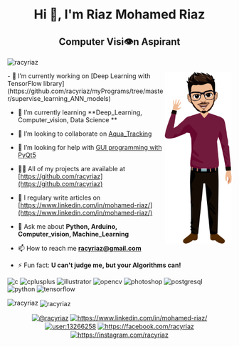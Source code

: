 <h1 align="center">Hi 👋, I'm Riaz Mohamed Riaz</h1>
<h2 align="center">Computer Visi👁n Aspirant</h2>

<p align="left"> <img src="https://komarev.com/ghpvc/?username=racyriaz" alt="racyriaz" /> </p>

<img align='right' src="https://github.com/racyriaz/myPrograms/blob/master/RealTime_problems/Covid19_tweets/avatar%206.png" width="150" />
- 🔭 I’m currently working on [Deep Learning with TensorFlow library](https://github.com/racyriaz/myPrograms/tree/master/supervise_learning_ANN_models)

- 🌱 I’m currently learning **Deep_Learning, Computer_vision, Data Science **

- 👯 I’m looking to collaborate on [Aqua_Tracking](https://github.com/racyriaz/aqua-tracking)

- 🤝 I’m looking for help with [GUI programming with PyQt5](https://github.com/racyriaz/myPrograms/commit/f852aad18de9009d1d85588eb74edf5f1cf2a985)

- 👨‍💻 All of my projects are available at [https://github.com/racyriaz](https://github.com/racyriaz)

- 📝 I regulary write articles on [https://www.linkedin.com/in/mohamed-riaz/](https://www.linkedin.com/in/mohamed-riaz/)

- 💬 Ask me about **Python, Arduino, Computer_vision, Machine_Learning**

- 📫 How to reach me **racyriaz@gmail.com**

- ⚡ Fun fact: **U can't judge me, but your Algorithms can!**

<p align="left"><img src="https://devicons.github.io/devicon/devicon.git/icons/c/c-original.svg" alt="c" width="40" height="40"/> <img src="https://devicons.github.io/devicon/devicon.git/icons/cplusplus/cplusplus-original.svg" alt="cplusplus" width="40" height="40"/> <img src="https://www.vectorlogo.zone/logos/adobe_illustrator/adobe_illustrator-icon.svg" alt="illustrator" width="40" height="40"/> <img src="https://www.vectorlogo.zone/logos/opencv/opencv-icon.svg" alt="opencv" width="40" height="40"/> <img src="https://devicons.github.io/devicon/devicon.git/icons/photoshop/photoshop-plain.svg" alt="photoshop" width="40" height="40"/> <img src="https://devicons.github.io/devicon/devicon.git/icons/postgresql/postgresql-original-wordmark.svg" alt="postgresql" width="40" height="40"/> <img src="https://devicons.github.io/devicon/devicon.git/icons/python/python-original.svg" alt="python" width="40" height="40"/> <img src="https://www.vectorlogo.zone/logos/tensorflow/tensorflow-icon.svg" alt="tensorflow" width="40" height="40"/></p><p><img align="left" src="https://github-readme-stats.vercel.app/api/top-langs/?username=racyriaz&layout=compact&hide=html" alt="racyriaz" /></p>

<p>&nbsp;<img align="center" src="https://github-readme-stats.vercel.app/api?username=racyriaz&show_icons=true" alt="racyriaz" /></p>

<p align="center">
<a href="https://twitter.com/@racyriaz" target="blank"><img align="center" src="https://cdn.jsdelivr.net/npm/simple-icons@3.0.1/icons/twitter.svg" alt="@racyriaz" height="30" width="30" /></a>
<a href="https://linkedin.com/in/https://www.linkedin.com/in/mohamed-riaz/" target="blank"><img align="center" src="https://cdn.jsdelivr.net/npm/simple-icons@3.0.1/icons/linkedin.svg" alt="https://www.linkedin.com/in/mohamed-riaz/" height="30" width="30" /></a>
<a href="https://stackoverflow.com/users/user:13266258" target="blank"><img align="center" src="https://cdn.jsdelivr.net/npm/simple-icons@3.0.1/icons/stackoverflow.svg" alt="user:13266258" height="30" width="30" /></a>
<a href="https://fb.com/https://facebook.com/racyriaz" target="blank"><img align="center" src="https://cdn.jsdelivr.net/npm/simple-icons@3.0.1/icons/facebook.svg" alt="https://facebook.com/racyriaz" height="30" width="30" /></a>
<a href="https://instagram.com/https://instagram.com/racyriaz" target="blank"><img align="center" src="https://cdn.jsdelivr.net/npm/simple-icons@3.0.1/icons/instagram.svg" alt="https://instagram.com/racyriaz" height="30" width="30" /></a>
</p>
